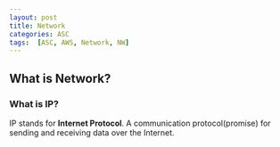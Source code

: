 ```yaml
---
layout: post
title: Network
categories: ASC
tags:  [ASC, AWS, Network, NW]
---
```

## What is Network?
### What is IP?
IP stands for **Internet Protocol**. A communication protocol(promise) for sending and receiving data over the Internet.